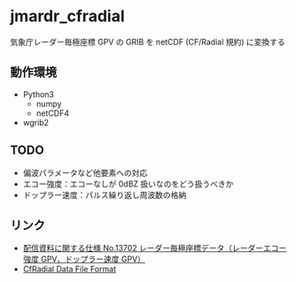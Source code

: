 # jmardr_cfradial

気象庁レーダー毎極座標 GPV の GRIB を netCDF (CF/Radial 規約) に変換する

## 動作環境

-   Python3
    -   numpy
    -   netCDF4
-   wgrib2

## TODO

-   偏波パラメータなど他要素への対応
-   エコー強度：エコーなしが 0dBZ 扱いなのをどう扱うべきか
-   ドップラー速度：パルス繰り返し周波数の格納

## リンク

-   [配信資料に関する仕様 No.13702 レーダー毎極座標データ（レーダーエコー強度 GPV、ドップラー速度 GPV）](https://www.data.jma.go.jp/add/suishin/shiyou/pdf/no13702)
-   [CfRadial Data File Format](https://ral.ucar.edu/projects/titan/docs/radial_formats/CfRadialDoc.pdf)
